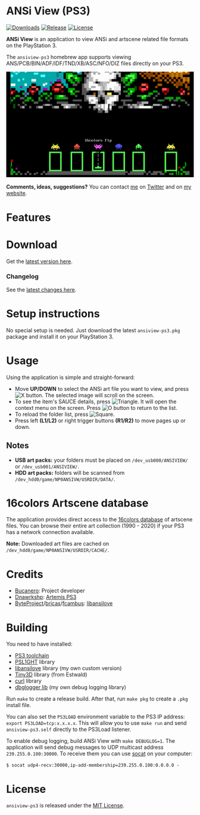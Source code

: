 # ANSi View (PS3)

[![Downloads][img_downloads]][app_downloads] [![Release][img_latest]][app_latest] [![License][img_license]][app_license]

**ANSi View** is an application to view ANSi and artscene related file formats on the PlayStation 3.

The `ansiview-ps3` homebrew app supports viewing ANS/PCB/BIN/ADF/IDF/TND/XB/ASC/NFO/DIZ files directly on your PS3.

![image](./docs/screenshots/screenshot_main.png)

**Comments, ideas, suggestions?** You can contact [me](https://github.com/bucanero/) on [Twitter](https://twitter.com/dparrino) and on [my website](http://www.bucanero.com.ar/).

# Features


# Download

Get the [latest version here][app_latest].

### Changelog

See the [latest changes here](CHANGELOG.md).

# Setup instructions

No special setup is needed. Just download the latest `ansiview-ps3.pkg` package and install it on your PlayStation 3.

# Usage

Using the application is simple and straight-forward: 

 - Move **UP/DOWN** to select the ANSi art file you want to view, and press ![X button](https://github.com/bucanero/pkgi-ps3/raw/master/data/CROSS.png). The selected image will scroll on the screen.
 - To see the item's SAUCE details, press ![Triangle](https://github.com/bucanero/pkgi-ps3/raw/master/data/TRIANGLE.png).
It will open the context menu on the screen. Press ![O button](https://github.com/bucanero/pkgi-ps3/raw/master/data/CIRCLE.png) to return to the list.
 - To reload the folder list, press ![Square](https://github.com/bucanero/pkgi-ps3/raw/master/data/SQUARE.png).
 - Press left **(L1/L2)** or right trigger buttons **(R1/R2)** to move pages up or down.

## Notes

- **USB art packs:** your folders must be placed on `/dev_usb000/ANSIVIEW/` or `/dev_usb001/ANSIVIEW/`.
- **HDD art packs:** folders will be scanned from `/dev_hdd0/game/NP0ANSIVW/USRDIR/DATA/`.

# 16colors Artscene database

The application provides direct access to the [16colors database](https://16colo.rs) of artscene files. You can browse their entire art collection (1990 - 2020) if your PS3 has a network connection available.

**Note:** Downloaded art files are cached on `/dev_hdd0/game/NP0ANSIVW/USRDIR/CACHE/`.

# Credits

* [Bucanero](http://www.bucanero.com.ar/): Project developer
* [Dnawrkshp](https://github.com/Dnawrkshp/): [Artemis PS3](https://github.com/Dnawrkshp/ArtemisPS3)
* [ByteProject](https://github.com/ByteProject)/[bricas](https://github.com/bricas)/[fcambus](https://github.com/fcambus): [libansilove](https://github.com/ansilove/libansilove)

# Building

You need to have installed:

- [PS3 toolchain](https://github.com/bucanero/ps3toolchain)
- [PSL1GHT](https://github.com/bucanero/PSL1GHT) library
- [libansilove](https://github.com/bucanero/libansilove) library (my own custom version)
- [Tiny3D](https://github.com/Estwald/PSDK3v2/tree/master/libraries-src/Tiny3D) library (from Estwald)
- [curl](https://github.com/ps3dev/ps3libraries/blob/master/scripts/016-libcurl-7.31.0.sh) library
- [dbglogger lib](https://github.com/bucanero/psl1ght-libs/tree/master/dbglogger) (my own debug logging library)

Run `make` to create a release build. After that, run `make pkg` to create a `.pkg` install file. 

You can also set the `PS3LOAD` environment variable to the PS3 IP address: `export PS3LOAD=tcp:x.x.x.x`.
This will allow you to use `make run` and send `ansiview-ps3.self` directly to the PS3Load listener.

To enable debug logging, build ANSi View with `make DEBUGLOG=1`. The application will send debug messages to
UDP multicast address `239.255.0.100:30000`. To receive them you can use [socat][] on your computer:

    $ socat udp4-recv:30000,ip-add-membership=239.255.0.100:0.0.0.0 -

# License

`ansiview-ps3` is released under the [MIT License](LICENSE).

[PSDLE]: https://repod.github.io/psdle/
[socat]: http://www.dest-unreach.org/socat/
[app_downloads]: https://github.com/bucanero/ansiview-ps3/releases
[app_latest]: https://github.com/bucanero/ansiview-ps3/releases/latest
[app_license]: https://github.com/bucanero/ansiview-ps3/blob/master/LICENSE
[img_downloads]: https://img.shields.io/github/downloads/bucanero/ansiview-ps3/total.svg?maxAge=3600
[img_latest]: https://img.shields.io/github/release/bucanero/ansiview-ps3.svg?maxAge=3600
[img_license]: https://img.shields.io/github/license/bucanero/ansiview-ps3.svg?maxAge=2592000
